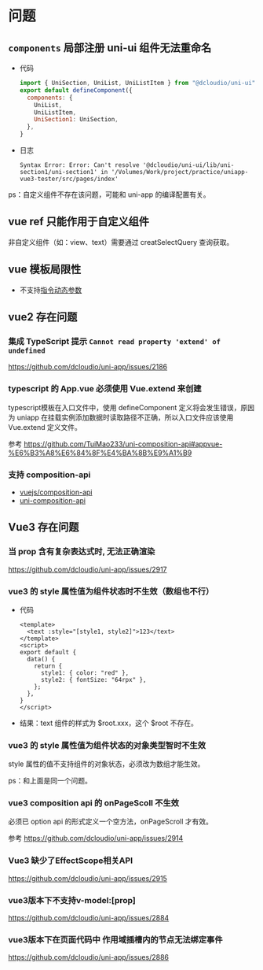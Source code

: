# 问题

## `components` 局部注册 uni-ui 组件无法重命名

- 代码

    ```js
    import { UniSection, UniList, UniListItem } from "@dcloudio/uni-ui";
    export default defineComponent({
      components: {
        UniList,
        UniListItem,
        UniSection1: UniSection,
      },
    }
    ```

- 日志

    ```shell
    Syntax Error: Error: Can't resolve '@dcloudio/uni-ui/lib/uni-section1/uni-section1' in '/Volumes/Work/project/practice/uniapp-vue3-tester/src/pages/index'
    ```

ps：自定义组件不存在该问题，可能和 uni-app 的编译配置有关。


## vue ref 只能作用于自定义组件

非自定义组件（如：view、text）需要通过 creatSelectQuery 查询获取。

## vue 模板局限性

- 不支持[指令动态参数](https://v3.cn.vuejs.org/guide/template-syntax.html#%E5%8A%A8%E6%80%81%E5%8F%82%E6%95%B0)

## vue2 存在问题

### 集成 TypeScript 提示 `Cannot read property 'extend' of undefined`

https://github.com/dcloudio/uni-app/issues/2186

### typescript 的 App.vue 必须使用 Vue.extend 来创建

typescript模板在入口文件中，使用 defineComponent 定义将会发生错误，原因为 uniapp 在挂载实例添加数据时读取路径不正确，所以入口文件应该使用 Vue.extend 定义文件。

参考 https://github.com/TuiMao233/uni-composition-api#appvue-%E6%B3%A8%E6%84%8F%E4%BA%8B%E9%A1%B9

### 支持 composition-api

- [vuejs/composition-api](https://github.com/vuejs/composition-api)
- [uni-composition-api](https://github.com/TuiMao233/uni-composition-api)

## Vue3 存在问题

### 当 prop 含有复杂表达式时, 无法正确渲染

https://github.com/dcloudio/uni-app/issues/2917

### vue3 的 style 属性值为组件状态时不生效（数组也不行）

- 代码

    ```vue
    <template>
      <text :style="[style1, style2]">123</text>
    </template>
    <script>
    export default {
	  data() {
		return {
          style1: { color: "red" },
          style2: { fontSize: "64rpx" },
		};
	  },
	}
    </script>
    ```

- 结果：text 组件的样式为 $root.xxx，这个 $root 不存在。

### vue3 的 style 属性值为组件状态的对象类型智时不生效

style 属性的值不支持组件的对象状态，必须改为数组才能生效。

ps：和上面是同一个问题。

### vue3 composition api 的 onPageScoll 不生效

必须已 option api 的形式定义一个空方法，onPageScroll 才有效。

参考 https://github.com/dcloudio/uni-app/issues/2914

### Vue3 缺少了EffectScope相关API

https://github.com/dcloudio/uni-app/issues/2915

### vue3版本下不支持v-model:[prop] 

https://github.com/dcloudio/uni-app/issues/2884

### vue3版本下在页面代码中 作用域插槽内的节点无法绑定事件

https://github.com/dcloudio/uni-app/issues/2886
